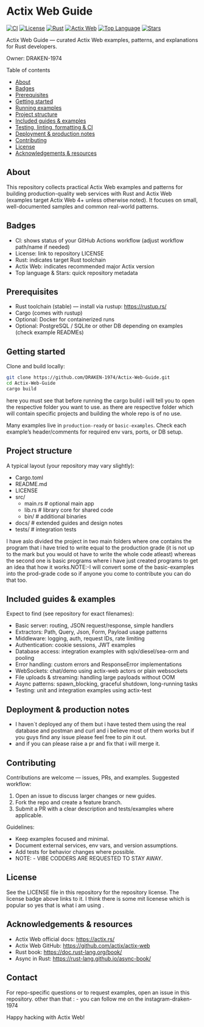 
# Actix Web Guide

[![CI](https://img.shields.io/github/actions/workflow/status/DRAKEN-1974/Actix-Web-Guide/ci.yml?branch=main&label=github%20actions&style=flat-square)](https://github.com/DRAKEN-1974/Actix-Web-Guide/actions)
[![License](https://img.shields.io/github/license/DRAKEN-1974/Actix-Web-Guide?style=flat-square)](https://github.com/DRAKEN-1974/Actix-Web-Guide/blob/main/LICENSE)
[![Rust](https://img.shields.io/badge/rust-stable-#DEA584?style=flat-square&logo=rust&logoColor=white)](https://www.rust-lang.org/)
[![Actix Web](https://img.shields.io/badge/actix--web-4.x-blue?style=flat-square)](https://actix.rs/)
[![Top Language](https://img.shields.io/github/languages/top/DRAKEN-1974/Actix-Web-Guide?style=flat-square)](https://github.com/DRAKEN-1974/Actix-Web-Guide)
[![Stars](https://img.shields.io/github/stars/DRAKEN-1974/Actix-Web-Guide?style=social)](https://github.com/DRAKEN-1974/Actix-Web-Guide/stargazers)

Actix Web Guide — curated Actix Web examples, patterns, and explanations for Rust developers.

Owner: DRAKEN-1974

Table of contents
- [About](#about)
- [Badges](#badges)
- [Prerequisites](#prerequisites)
- [Getting started](#getting-started)
- [Running examples](#running-examples)
- [Project structure](#project-structure)
- [Included guides & examples](#included-guides--examples)
- [Testing, linting, formatting & CI](#testing-linting-formatting--ci)
- [Deployment & production notes](#deployment--production-notes)
- [Contributing](#contributing)
- [License](#license)
- [Acknowledgements & resources](#acknowledgements--resources)

About
-----
This repository collects practical Actix Web examples and patterns for building production-quality web services with Rust and Actix Web (examples target Actix Web 4+ unless otherwise noted). It focuses on small, well-documented samples and common real-world patterns.

Badges
------
- CI: shows status of your GitHub Actions workflow (adjust workflow path/name if needed)
- License: link to repository LICENSE
- Rust: indicates target Rust toolchain
- Actix Web: indicates recommended major Actix version
- Top language & Stars: quick repository metadata

Prerequisites
-------------
- Rust toolchain (stable) — install via rustup: https://rustup.rs/
- Cargo (comes with rustup)
- Optional: Docker for containerized runs
- Optional: PostgreSQL / SQLite or other DB depending on examples (check example READMEs)

Getting started
---------------
Clone and build locally:

```bash
git clone https://github.com/DRAKEN-1974/Actix-Web-Guide.git
cd Actix-Web-Guide
cargo build
```
here you must see that before running the cargo build i will tell you to open the respective folder you want to use.
as there are respective folder which will contain specific projects and building the whole repo is of no use.

Many examples live in `production-ready` or `basic-examples`. Check each example’s header/comments for required env vars, ports, or DB setup.



Project structure
-----------------
A typical layout (your repository may vary slightly):

- Cargo.toml
- README.md
- LICENSE
- src/
  - main.rs        # optional main app
  - lib.rs         # library core for shared code
  - bin/           # additional binaries
- docs/            # extended guides and design notes
- tests/           # integration tests

I have aslo divided the project in two main folders where one contains the program that i have tried to write equal to the production grade (it is not up to the mark but you would ot have to write the whole code atleast) whereas the second one is basic programs where  i have just created programs to get an idea that how it works.NOTE:-I will convert some of the basic-examples into the prod-grade code so if anyone you come to contribute you can do that too.


Included guides & examples
--------------------------
Expect to find (see repository for exact filenames):
- Basic server: routing, JSON request/response, simple handlers
- Extractors: Path, Query, Json, Form, Payload usage patterns
- Middleware: logging, auth, request IDs, rate limiting
- Authentication: cookie sessions, JWT examples
- Database access: integration examples with sqlx/diesel/sea-orm and pooling
- Error handling: custom errors and ResponseError implementations
- WebSockets: chat/demo using actix-web actors or plain websockets
- File uploads & streaming: handling large payloads without OOM
- Async patterns: spawn_blocking, graceful shutdown, long-running tasks
- Testing: unit and integration examples using actix-test


Deployment & production notes
-----------------------------
- I haven`t deployed any of them but i have tested them using the real database and postman and curl and i believe most of them works but if you guys find any issue please feel free to pin it out.
- and if you can please raise a pr and fix that i will merge it.


Contributing
------------
Contributions are welcome — issues, PRs, and examples. Suggested workflow:
1. Open an issue to discuss larger changes or new guides.
2. Fork the repo and create a feature branch.
3. Submit a PR with a clear description and tests/examples where applicable.

Guidelines:
- Keep examples focused and minimal.
- Document external services, env vars, and version assumptions.
- Add tests for behavior changes where possible.
- NOTE: - VIBE CODDERS ARE REQUESTED TO STAY AWAY.

License
-------
See the LICENSE file in this repository for the repository license. The license badge above links to it.
I think there is some mit licenese which is popular so yes that is what i am using .



Acknowledgements & resources
---------------------------
- Actix Web official docs: https://actix.rs/
- Actix Web GitHub: https://github.com/actix/actix-web
- Rust book: https://doc.rust-lang.org/book/
- Async in Rust: https://rust-lang.github.io/async-book/

Contact
-------
For repo-specific questions or to request examples, open an issue in this repository.
other than that : - you can follow me on the instagram-draken-1974

Happy hacking with Actix Web! 
```
